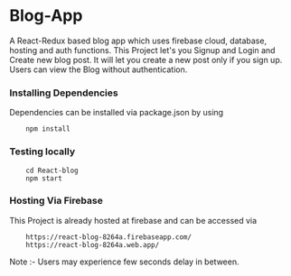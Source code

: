 # Blog-App
A React-Redux based blog app which uses firebase cloud, database, hosting and auth functions.
This Project let's you Signup and Login and Create new blog post. It will let you create a new post only if you sign up.
Users can view the Blog without authentication.


### Installing Dependencies
Dependencies can be installed via package.json by using 
		
		npm install

### Testing locally
		
		cd React-blog
		npm start

### Hosting Via Firebase
This Project is already hosted at firebase and can be accessed via

		https://react-blog-8264a.firebaseapp.com/
		https://react-blog-8264a.web.app/

Note :- Users may experience few seconds delay in between.
